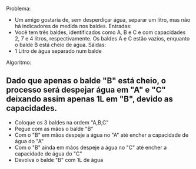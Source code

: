 Problema: 
- Um amigo gostaria de, sem desperdiçar água, separar um litro, mas não há indicadores de medida nos baldes.
Entradas: 
- Você tem três baldes, identificados como A, B e C e com capacidades 2, 7 e 4 litros, respectivamente. Os baldes A e C estão vazios, enquanto o balde B está cheio de água.
Sáidas: 
- 1 Litro de água separado num balde

Algoritmo:
## Dado que apenas o balde "B" está cheio, o processo será despejar água em "A" e "C" deixando assim apenas 1L em "B", devido as capacidades.
- Coloque os 3 baldes na ordem "A,B,C"
- Pegue com as mãos o balde "B" 
- Com o "B" em mãos despeje a água no "A" até encher a capacidade de água do "A"
- Com o "B" ainda em mãos despeje a água no "C" até encher a capacidade de água do "C"
- Devolva o balde "B" com 1L de água  